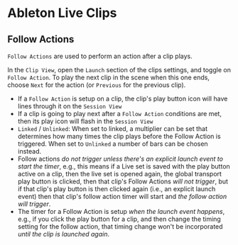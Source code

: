 # Ableton Live Clips

## Follow Actions

`Follow Actions` are used to perform an action after a clip plays.

In the `Clip View`, open the `Launch` section of the clips settings, and toggle on `Follow Action`. To play the next clip in the scene when this one ends, choose `Next` for the action (or `Previous` for the previous clip).

- If a `Follow Action` is setup on a clip, the clip's play button icon will have lines through it on the `Session View`
- If a clip is going to play next after a `Follow Action` conditions are met, then its play icon will flash in the `Session View`
- `Linked` / `Unlinked`: When set to linked, a multiplier can be set that determines how many times the clip plays before the Follow Action is triggered. When set to `Unlinked` a number of bars can be chosen instead.
- Follow actions *do not trigger unless there's an explicit launch event to start the timer*, e.g., this means if a Live set is saved with the play button active on a clip, then the live set is opened again, the global transport play button is clicked, then that clip's Follow Actions *will not trigger*, but if that clip's play button is then clicked again (i.e., an explicit launch event) then that clip's follow action timer will start and *the follow action will trigger*.
- The timer for a Follow Action is setup *when the launch event happens*, e.g., if you click the play button for a clip, and then change the timing setting for the follow action, that timing change won't be incorporated *until the clip is launched again*.
